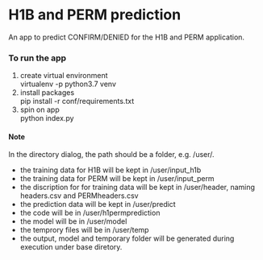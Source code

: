 # H1B and PERM prediction

An app to predict CONFIRM/DENIED for the H1B and PERM application.

### To run the app

1. create virtual environment  
virtualenv -p python3.7 venv
2. install packages  
pip install -r conf/requirements.txt
3. spin on app  
python index.py

#### Note

In the directory dialog, the path should be a folder, e.g. /user/.
* the training data for H1B will be kept in /user/input_h1b
* the training data for PERM will be kept in /user/input_perm
* the discription for for training data will be kept in /user/header, naming headers.csv and PERMheaders.csv
* the prediction data will be kept in /user/predict
* the code will be in /user/h1permprediction
* the model will be in /user/model
* the temprory files will be in /user/temp
* the output, model and temporary folder will be generated during execution under base diretory.